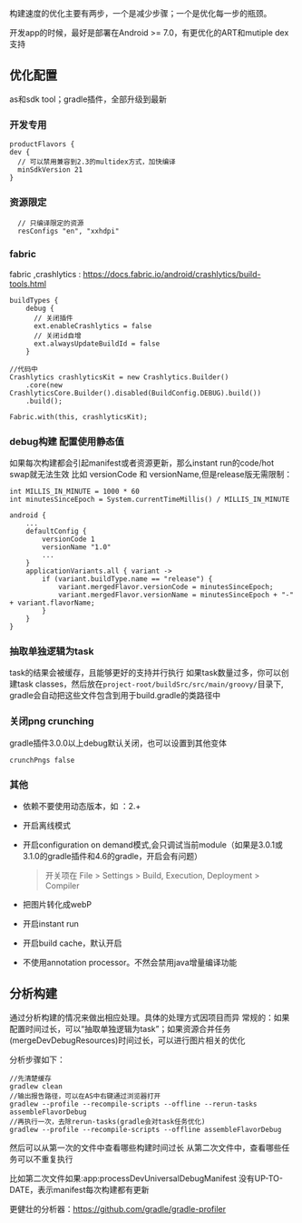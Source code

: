构建速度的优化主要有两步，一个是减少步骤；一个是优化每一步的瓶颈。

开发app的时候，最好是部署在Android >= 7.0，有更优化的ART和mutiple dex支持

## 优化配置

as和sdk tool；gradle插件，全部升级到最新

### 开发专用

```
productFlavors {
dev {
  // 可以禁用兼容到2.3的multidex方式，加快编译
  minSdkVersion 21
}
```

### 资源限定

```
  // 只编译限定的资源
  resConfigs "en", "xxhdpi"
```

### fabric

fabric ,crashlytics : https://docs.fabric.io/android/crashlytics/build-tools.html

```
buildTypes {
    debug {
      // 关闭插件
      ext.enableCrashlytics = false
      // 关闭id自增
      ext.alwaysUpdateBuildId = false
    }

//代码中
Crashlytics crashlyticsKit = new Crashlytics.Builder()
    .core(new CrashlyticsCore.Builder().disabled(BuildConfig.DEBUG).build())
    .build();

Fabric.with(this, crashlyticsKit);
```

### debug构建 配置使用静态值

如果每次构建都会引起manifest或者资源更新，那么instant run的code/hot swap就无法生效
比如 versionCode 和 versionName,但是release版无需限制：

```
int MILLIS_IN_MINUTE = 1000 * 60
int minutesSinceEpoch = System.currentTimeMillis() / MILLIS_IN_MINUTE

android {
    ...
    defaultConfig {
        versionCode 1
        versionName "1.0"
        ...
    }
    applicationVariants.all { variant ->
        if (variant.buildType.name == "release") {
            variant.mergedFlavor.versionCode = minutesSinceEpoch;
            variant.mergedFlavor.versionName = minutesSinceEpoch + "-" + variant.flavorName;
        }
    }
}
```

### 抽取单独逻辑为task

task的结果会被缓存，且能够更好的支持并行执行
如果task数量过多，你可以创建task classes，然后放在`project-root/buildSrc/src/main/groovy/`目录下, gradle会自动把这些文件包含到用于build.gradle的类路径中

### 关闭png crunching

gradle插件3.0.0以上debug默认关闭，也可以设置到其他变体

```
crunchPngs false
```

### 其他

- 依赖不要使用动态版本，如 ：2.+

- 开启离线模式

- 开启configuration on demand模式,会只调试当前module（如果是3.0.1或3.1.0的gradle插件和4.6的gradle，开启会有问题）

    > 开关项在 File > Settings > Build, Execution, Deployment > Compiler

- 把图片转化成webP

- 开启instant run

- 开启build cache，默认开启

- 不使用annotation processor。不然会禁用java增量编译功能

## 分析构建

通过分析构建的情况来做出相应处理。具体的处理方式因项目而异
常规的：如果配置时间过长，可以“抽取单独逻辑为task”；如果资源合并任务(mergeDevDebugResources)时间过长，可以进行图片相关的优化

分析步骤如下：

```
//先清楚缓存
gradlew clean
//输出报告路径，可以在AS中右键通过浏览器打开
gradlew --profile --recompile-scripts --offline --rerun-tasks assembleFlavorDebug
//再执行一次，去除rerun-tasks(gradle会对task任务优化)
gradlew --profile --recompile-scripts --offline assembleFlavorDebug
```

然后可以从第一次的文件中查看哪些构建时间过长
从第二次文件中，查看哪些任务可以不重复执行

比如第二次文件如果:app:processDevUniversalDebugManifest 没有UP-TO-DATE，表示manifest每次构建都有更新

更健壮的分析器：https://github.com/gradle/gradle-profiler